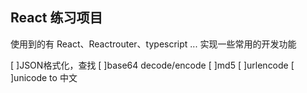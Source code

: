 ## React 练习项目
使用到的有 React、Reactrouter、typescript ... 
实现一些常用的开发功能

[ ]JSON格式化，查找
[ ]base64 decode/encode
[ ]md5
[ ]urlencode
[ ]unicode to 中文